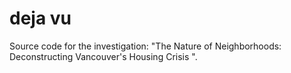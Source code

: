 # deja vu
Source code for the investigation: "The Nature of Neighborhoods: Deconstructing Vancouver's Housing Crisis ". 
